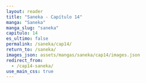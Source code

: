 ```yaml
---
layout: reader
title: "Saneka - Capítulo 14"
manga: "Saneka"
manga_slug: "saneka"
capitulo: 14
es_ultimo: false
permalink: /saneka/cap14/
return_to: /saneka/
images_json: assets/mangas/saneka/cap14/images.json
redirect_from:
  - /cap14-saneka/
use_main_css: true
---
```

